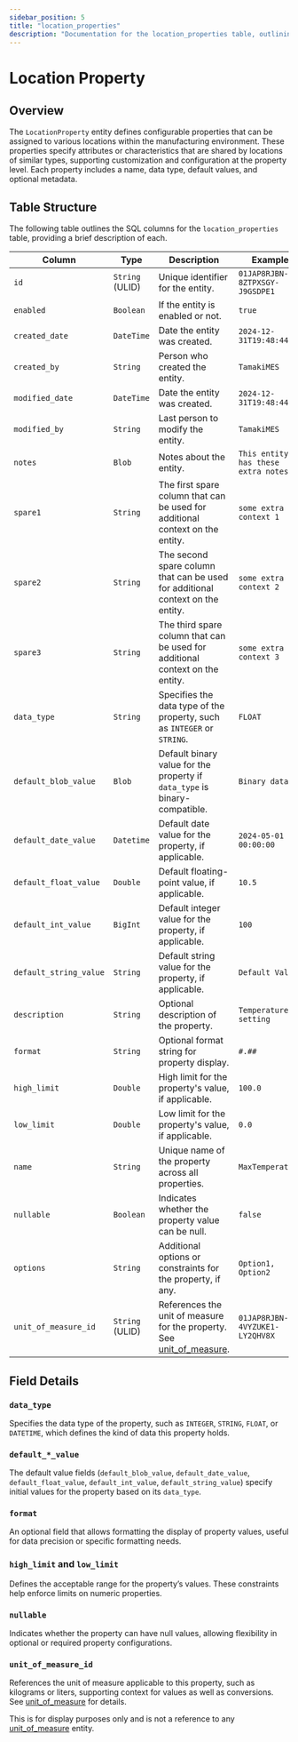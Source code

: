 ```yaml
---
sidebar_position: 5
title: "location_properties"
description: "Documentation for the location_properties table, outlining its columns and structure."
---
```


# Location Property

## Overview

The `LocationProperty` entity defines configurable properties that can be assigned to various locations within the
manufacturing environment. These properties specify attributes or characteristics that are shared by locations of
similar types, supporting customization and configuration at the property level. Each property includes a name, data
type, default values, and optional metadata.

## Table Structure

The following table outlines the SQL columns for the `location_properties` table, providing a brief description of each.

| Column                 | Type            | Description                                                                                                                      | Example                             |
| ---------------------- | --------------- | -------------------------------------------------------------------------------------------------------------------------------- | ----------------------------------- |
| `id`                   | `String` (ULID) | Unique identifier for the entity.                                                                                                | `01JAP8RJBN-8ZTPXSGY-J9GSDPE1`      |
| `enabled`              | `Boolean`       | If the entity is enabled or not.                                                                                                 | `true`                              |
| `created_date`         | `DateTime`      | Date the entity was created.                                                                                                     | `2024-12-31T19:48:44Z`              |
| `created_by`           | `String`        | Person who created the entity.                                                                                                   | `TamakiMES`                         |
| `modified_date`        | `DateTime`      | Date the entity was created.                                                                                                     | `2024-12-31T19:48:44Z`              |
| `modified_by`          | `String`        | Last person to modify the entity.                                                                                                | `TamakiMES`                         |
| `notes`                | `Blob`          | Notes about the entity.                                                                                                          | `This entity has these extra notes` |
| `spare1`               | `String`        | The first spare column that can be used for additional context on the entity.                                                    | `some extra context 1`              |
| `spare2`               | `String`        | The second spare column that can be used for additional context on the entity.                                                   | `some extra context 2`              |
| `spare3`               | `String`        | The third spare column that can be used for additional context on the entity.                                                    | `some extra context 3`              |
| `data_type`            | `String`        | Specifies the data type of the property, such as `INTEGER` or `STRING`.                                                          | `FLOAT`                             |
| `default_blob_value`   | `Blob`          | Default binary value for the property if `data_type` is binary-compatible.                                                       | `Binary data`                       |
| `default_date_value`   | `Datetime`      | Default date value for the property, if applicable.                                                                              | `2024-05-01 00:00:00`               |
| `default_float_value`  | `Double`        | Default floating-point value, if applicable.                                                                                     | `10.5`                              |
| `default_int_value`    | `BigInt`        | Default integer value for the property, if applicable.                                                                           | `100`                               |
| `default_string_value` | `String`        | Default string value for the property, if applicable.                                                                            | `Default Value`                     |
| `description`          | `String`        | Optional description of the property.                                                                                            | `Temperature setting`               |
| `format`               | `String`        | Optional format string for property display.                                                                                     | `#.##`                              |
| `high_limit`           | `Double`        | High limit for the property's value, if applicable.                                                                              | `100.0`                             |
| `low_limit`            | `Double`        | Low limit for the property's value, if applicable.                                                                               | `0.0`                               |
| `name`                 | `String`        | Unique name of the property across all properties.                                                                               | `MaxTemperature`                    |
| `nullable`             | `Boolean`       | Indicates whether the property value can be null.                                                                                | `false`                             |
| `options`              | `String`        | Additional options or constraints for the property, if any.                                                                      | `Option1, Option2`                  |
| `unit_of_measure_id`   | `String` (ULID) | References the unit of measure for the property. See [unit_of_measure](../utility-models/unit-of-measure-model/unit-of-measure). | `01JAP8RJBN-4VYZUKE1-LY2QHV8X`      |

## Field Details

### `data_type`

Specifies the data type of the property, such as `INTEGER`, `STRING`, `FLOAT`, or `DATETIME`, which defines the kind of
data this property holds.

### `default_*_value`

The default value fields (`default_blob_value`, `default_date_value`, `default_float_value`, `default_int_value`,
`default_string_value`) specify initial values for the property based on its `data_type`.

### `format`

An optional field that allows formatting the display of property values, useful for data precision or specific
formatting needs.

### `high_limit` and `low_limit`

Defines the acceptable range for the property’s values. These constraints help enforce limits on numeric properties.

### `nullable`

Indicates whether the property can have null values, allowing flexibility in optional or required property
configurations.

### `unit_of_measure_id`

References the unit of measure applicable to this property, such as kilograms or liters, supporting context for values as well as conversions.
See [unit_of_measure](../utility-models/unit-of-measure-model/unit-of-measure) for details.

This is for display purposes only and is not a reference to any [unit_of_measure](../utility-models/unit-of-measure-model/unit-of-measure) entity.
